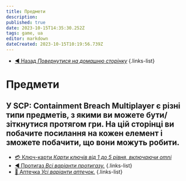 ```yaml
---
title: Предмети 
description: 
published: true
date: 2023-10-15T14:35:30.252Z
tags: game, ua
editor: markdown
dateCreated: 2023-10-15T10:19:56.739Z
---
```



- [:arrow_backward: Назад *Повернутися на домашню сторінку*](/uk/home)
{.links-list}
# Предмети
У SCP: Containment Breach Multiplayer є різні типи предметів, з якими ви можете бути/зіткнутися протягом гри. На цій сторінці ви побачите посилання на кожен елемент і зможете побачити, що вони можуть робити.
---
- [:credit_card: Ключ-карти *Карти ключів від 1 до 5 рівня, включаючи omni*](/uk/game/items/item)
- [:arrow_backward: Протигаз *Всі варіанти протигазу.*](/uk/game/items/gas-mask)
{.links-list}
- [:hospital: Аптечка *Усі варіанти аптечок.*](/uk/game/items/first-aid-kit)
{.links-list}